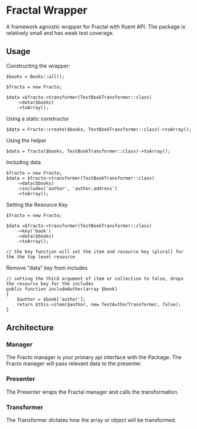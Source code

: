 # Fractal Wrapper

A framework agnostic wrapper for Fractal with fluent API.
The package is relatively small and has weak test coverage.


## Usage

Constructing the wrapper:

```
$books = Books::all();

$fracto = new Fracto;

$data =$fracto->transformer(TestBookTransformer::class)
    ->data($books)
    ->toArray();

```

Using a static constructor
```
$data = Fracto::create($books, TestBookTransformer::class)->toArray();
```

Using the helper
```
$data = fracto($books, TestBookTransformer::class)->toArray();
```


Including data

```
$fracto = new Fracto;
$data = $fracto->transformer(TestBookTransformer::class)
    ->data($books)
    ->includes('author', 'author.address')
    ->toArray();

```

Setting the Resource Key

```
$fracto = new Fracto;

$data =$fracto->transformer(TestBookTransformer::class)
    ->key('book')
    ->data($books)
    ->toArray();

// the key function will set the item and resource key (plural) for the the top level resource
```

Remove "data" key from includes

```
// setting the third argument of item or collection to false, drops the resource key for the includes
public function includeAuthor(array $book)
{
    $author = $book['author'];
    return $this->item($author, new TestAuthorTransformer, false);
}
```

## Architecture

### Manager

The Fracto manager is your primary api interface with the Package. The Fracto manager
will pass relevant data to the presenter.

### Presenter

The Presenter wraps the Fractal manager and calls the transformation.

### Transformer

The Transformer dictates how the array or object will be transformed.
